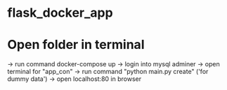 # flask_docker_app

# Open folder in terminal
  -> run command docker-compose up
  -> login into mysql adminer
  -> open terminal for "app_con"
    -> run command "python main.py create" ('for dummy data')
  -> open localhost:80 in browser  
